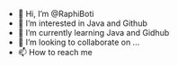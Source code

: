 - 👋 Hi, I’m @RaphiBoti
- 👀 I’m interested in Java and Github
- 🌱 I’m currently learning Java and Gidhub
- 💞️ I’m looking to collaborate on ...
- 📫 How to reach me 

<!---
RaphiBoti/RaphiBoti is a ✨ special ✨ repository because its `README.md` (this file) appears on your GitHub profile.
You can click the Preview link to take a 



